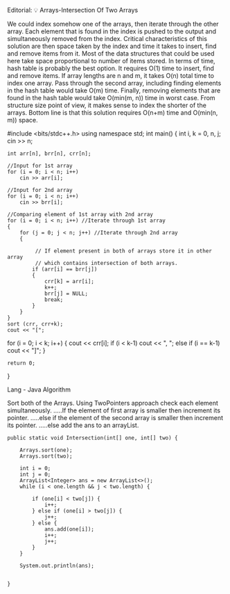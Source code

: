 Editorial: 💡 Arrays-Intersection Of Two Arrays

We could index somehow one of the arrays, then iterate through the other array. Each element that is found in the index is pushed to the output and simultaneously removed from the index. Critical characteristics of this solution are then space taken by the index and time it takes to insert, find and remove items from it. Most of the data structures that could be used here take space proportional to number of items stored. In terms of time, hash table is probably the best option. It requires O(1) time to insert, find and remove items. If array lengths are n and m, it takes O(n) total time to index one array. Pass through the second array, including finding elements in the hash table would take O(m) time. Finally, removing elements that are found in the hash table would take O(min(m, n)) time in worst case. From structure size point of view, it makes sense to index the shorter of the arrays. Bottom line is that this solution requires O(n+m) time and O(min(n, m)) space.


#include <bits/stdc++.h>
using namespace std;
int main() {
    int i, k = 0, n, j;
    cin >> n;

    int arr[n], brr[n], crr[n];

    //Input for 1st array
    for (i = 0; i < n; i++)
        cin >> arr[i];

    //Input for 2nd array
    for (i = 0; i < n; i++)
        cin >> brr[i];

    //Comparing element of 1st array with 2nd array
    for (i = 0; i < n; i++) //Iterate through 1st array
    {
        for (j = 0; j < n; j++) //Iterate through 2nd array
        {

             // If element present in both of arrays store it in other array 
             // which contains intersection of both arrays.
            if (arr[i] == brr[j])
            {
                crr[k] = arr[i];
                k++;
                brr[j] = NULL;
                break;
            }
        }
    }
    sort (crr, crr+k);
    cout << "[";
   for (i = 0; i < k; i++)
       {
        cout << crr[i];
         if (i < k-1)
             cout << ", ";
         else if (i == k-1)
            cout << "]";
       }

    return 0;
}

Lang - Java
Algorithm

Sort both of the Arrays.
Using TwoPointers approach check each element simultaneously.
…..If the element of first array is smaller then increment its pointer.
…..else if the element of the second array is smaller then increment its pointer.
…..else add the ans to an arrayList.


    public static void Intersection(int[] one, int[] two) {

        Arrays.sort(one);
        Arrays.sort(two);

        int i = 0;
        int j = 0;
        ArrayList<Integer> ans = new ArrayList<>();
        while (i < one.length && j < two.length) {

            if (one[i] < two[j]) {
                i++;
            } else if (one[i] > two[j]) {
                j++;
            } else {
                ans.add(one[i]);
                i++;
                j++;
            }
        }

        System.out.println(ans);


    }